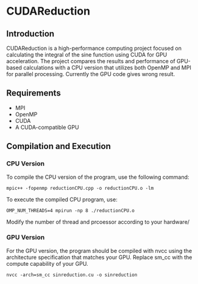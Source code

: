 # CUDAReduction

## Introduction
CUDAReduction is a high-performance computing project focused on calculating the integral of the sine function using CUDA for GPU acceleration. 
The project compares the results and performance of GPU-based calculations with a CPU version that utilizes both OpenMP and MPI for parallel processing.
Currently the GPU code gives wrong result.

## Requirements
- MPI
- OpenMP
- CUDA
- A CUDA-compatible GPU

## Compilation and Execution

### CPU Version
To compile the CPU version of the program, use the following command:
```
mpic++ -fopenmp reductionCPU.cpp -o reductionCPU.o -lm
```
To execute the compiled CPU program, use:

```
OMP_NUM_THREADS=4 mpirun -np 8 ./reductionCPU.o
```

Modify the number of thread and prcoessor according to your hardware/

### GPU Version
For the GPU version, the program should be compiled with nvcc using the architecture specification that matches your GPU. 
Replace sm_cc with the compute capability of your GPU.

```
nvcc -arch=sm_cc sinreduction.cu -o sinreduction
```
